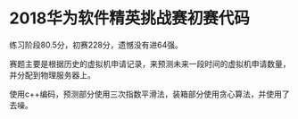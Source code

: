 # 2018华为软件精英挑战赛初赛代码

练习阶段80.5分，初赛228分，遗憾没有进64强。

赛题主要是根据历史的虚拟机申请记录，来预测未来一段时间的虚拟机申请数量，并分配到物理服务器上。

使用c++编码，预测部分使用三次指数平滑法，装箱部分使用贪心算法，并使用了去噪。
